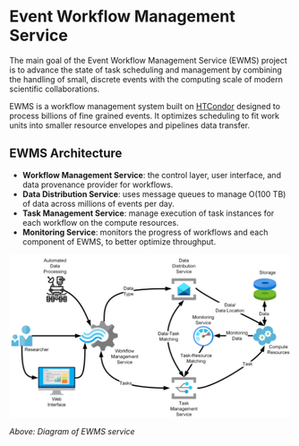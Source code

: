 # Event Workflow Management Service

The main goal of the Event Workflow Management Service (EWMS) project is to
advance the state of task scheduling and management by combining the
handling of small, discrete events with the computing scale of modern
scientific collaborations.

EWMS is a workflow management system built on
[HTCondor](https://htcondor.readthedocs.io) designed to process billions of
fine grained events.  It optimizes scheduling to fit work units into smaller
resource envelopes and pipelines data transfer.

## EWMS Architecture



* **Workflow Management Service**: the control layer, user interface, and
  data provenance provider for workflows.
* **Data Distribution Service**: uses message queues to manage O(100 TB)
  of data across millions of events per day.
* **Task Management Service**: manage execution of task instances for each
  workflow on the compute resources.
* **Monitoring Service**: monitors the progress of workflows and each
  component of EWMS, to better optimize throughput.

![Diagram](images/overview.png)

*Above: Diagram of EWMS service*

